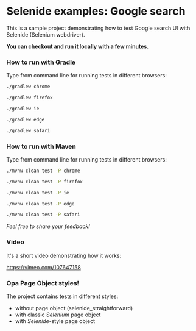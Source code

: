 Selenide examples: Google search
================================

This is a sample project demonstrating how to test Google search UI with Selenide (Selenium webdriver).

**You can checkout and run it locally with a few minutes.**

### How to run with Gradle

Type from command line for running tests in different browsers:

```bash
./gradlew chrome
```
```bash
./gradlew firefox
```
```bash
./gradlew ie
```
```bash
./gradlew edge
```
```bash
./gradlew safari
```

### How to run with Maven

Type from command line for running tests in different browsers:

```bash
./mvnw clean test -P chrome
```
```bash
./mvnw clean test -P firefox
```
```bash
./mvnw clean test -P ie
```
```bash
./mvnw clean test -P edge
```
```bash
./mvnw clean test -P safari
```

_Feel free to share your feedback!_

### Video

It's a short video demonstrating how it works:

https://vimeo.com/107647158

### Opa Page Object styles!

The project contains tests in different styles:
 * without page object (selenide_straightforward)
 * with classic _Selenium_ page object
 * with _Selenide_-style page object
